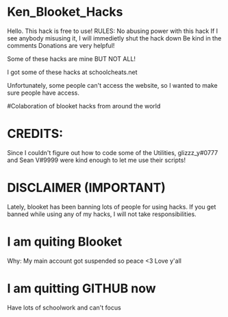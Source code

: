 # Ken_Blooket_Hacks
Hello.  This hack is free to use!
RULES:
No abusing power with this hack
If I see anybody misusing it, I will immedietly shut the hack down 
Be kind in the comments
Donations are very helpful!

Some of these hacks are mine BUT NOT ALL!

I got some of these hacks at schoolcheats.net

Unfortunately, some people can't access the website, so I wanted to make sure people have access.

#Colaboration of blooket hacks from around the world


# CREDITS:

Since I couldn't figure out how to code some of the Utilities, glizzz_y#0777 and Sean V#9999 were kind enough to let me use their scripts!

# DISCLAIMER (IMPORTANT)

Lately, blooket has been banning lots of people for using hacks.  If you get banned while using any of my hacks, I will not take responsibilities.

# I am quiting Blooket

Why: My main account got suspended so peace <3
Love y'all

# I am quitting GITHUB now

Have lots of schoolwork and can't focus
